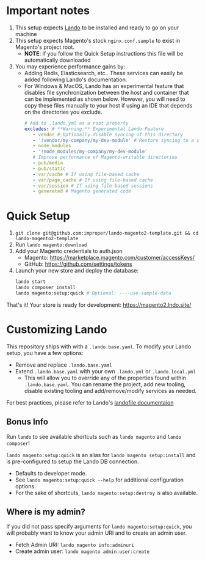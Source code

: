 # Important notes

1. This setup expects [Lando](https://docs.devwithlando.io/installation/installing.html) to be installed and ready to go on your machine
1. This setup expects Magento's stock `nginx.conf.sample` to exist in Magento's project root.
   - **NOTE**: If you follow the Quick Setup instructions this file will be automatically downloaded 
1. You may experience performance gains by:
   - Adding Redis, Elasticsearch, etc.. These services can easily be added following Lando's documentation.
   - For Windows & MacOS, Lando has an experimental feature that disables file synchronization between the host and container that can be implemented as shown below. However, you will need to copy these files manually to your host if using an IDE that depends on the directories you exclude.
     ```yaml
     # Add to .lando.yml as a root property
     excludes: # **Warning:** Experimental Lando Feature
        - vendor # Optionally disable syncing of this directory
        - '!vendor/my-company/my-dev-module' # Restore syncing to a subdirectory of an excluded directory
        - node_modules
        - '!node_modules/my-company/my-dev-module'
        # Improve performance of Magento-writable directories
        - pub/media
        - pub/static
        - var/cache # If using file-based cache
        - var/page_cache # If using file-based cache
        - var/session # If using file-based sessions
        - generated # Magento generated code
     ```

# Quick Setup

1. `git clone git@github.com:improper/lando-magento2-template.git && cd lando-magento2-template`
1. Run `lando magento:download`
1. Add your Magento credentials to auth.json
   - Magento: https://marketplace.magento.com/customer/accessKeys/
   - GitHub: https://github.com/settings/tokens
1. Launch your new store and deploy the database:
   ```bash
   lando start
   lando composer install
   lando magento:setup:quick # Optional: ----use-sample-data 
   ```

That's it! Your store is ready for development: https://magento2.lndo.site/  

# Customizing Lando

This repository ships with with a `.lando.base.yaml`. To modify your Lando setup, you have a few options:

 - Remove and replace `.lando.base.yaml`
 - Extend `.lando.base.yaml` with your own `.lando.yml` or `.lando.local.yml`
   - This will allow you to override any of the properties found within `.lando.base.yaml`. You can rename the project, add new tooling, disable existing tooling and add/remove/modify services as needed.
   
For best practices, please refer to Lando's [landofile documentaion](https://docs.devwithlando.io/config/lando.html)

## Bonus Info

Run `lando` to see available shortcuts such as `lando magento` and `lando composer`!

`lando magento:setup:quick` is an alias for `lando magento setup:install` and is pre-configured to setup the Lando DB connection.

 - Defaults to developer mode.
 - See `lando magento:setup:quick --help` for additional configuration options.
 - For the sake of shortcuts, `lando magento:setup:destroy` is also available.

## Where is my admin?

If you did not pass specify arguments for `lando magento:setup:quick`, you will probably want to know your admin URI and to create an admin user.

 - Fetch Admin URI: `lando magento info:adminuri`
 - Create admin user: `lando magento admin:user:create`
